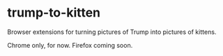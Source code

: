 # trump-to-kitten
Browser extensions for turning pictures of Trump into pictures of kittens.

Chrome only, for now. Firefox coming soon.
